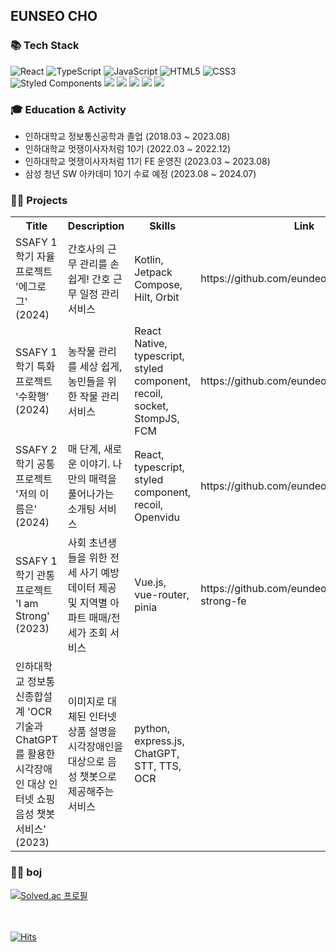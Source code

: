 ## EUNSEO CHO


### 📚 Tech Stack
   
![React](https://img.shields.io/badge/react-%2320232a.svg?style=for-the-badge&logo=react&logoColor=%2361DAFB)
![TypeScript](https://img.shields.io/badge/typescript-%23007ACC.svg?style=for-the-badge&logo=typescript&logoColor=white)
![JavaScript](https://img.shields.io/badge/javascript-%23323330.svg?style=for-the-badge&logo=javascript&logoColor=%23F7DF1E)
![HTML5](https://img.shields.io/badge/html5-%23E34F26.svg?style=for-the-badge&logo=html5&logoColor=white)
![CSS3](https://img.shields.io/badge/CSS3-1572B6.svg?&style=for-the-badge&logo=CSS3&logoColor=white)
![Styled Components](https://img.shields.io/badge/styled--components-DB7093?style=for-the-badge&logo=styled-components&logoColor=white)
<img src="https://img.shields.io/badge/React Native-61DAFB?style=for-the-badge&logo=React&logoColor=black"/>
<img src="https://img.shields.io/badge/recoil-3578E5?style=for-the-badge&logo=Recoil&logoColor=white">
<img src="https://img.shields.io/badge/kotlin-7F52FF.svg?style=for-the-badge&logo=kotlin&logoColor=white">
<img src="https://img.shields.io/badge/android-3DDC84?style=for-the-badge&logo=android&logoColor=white"/>
<img src="https://img.shields.io/badge/Vue.js-4FC08D.svg?style=for-the-badge&logo=Vue&logoColor=white">


### 🎓 Education & Activity   
- 인하대학교 정보통신공학과 졸업 (2018.03 ~ 2023.08)
- 인하대학교 멋쟁이사자처럼 10기 (2022.03 ~ 2022.12)
- 인하대학교 멋쟁이사자처럼 11기 FE 운영진 (2023.03 ~  2023.08)
- 삼성 청년 SW 아카데미 10기 수료 예정 (2023.08 ~ 2024.07)

### 👩‍💻 Projects
<table align="center">
  <tr>
    <th>Title</th>
     <th>Description</th>
    <th>Skills</th>
    <th>Link</th>
  </tr>
  <tr>
    <td>SSAFY 1학기 자율프로젝트 '에그로그' (2024)</td>
     <td>간호사의 근무 관리를 손쉽게! 간호 근무 일정 관리 서비스</td>
    <td>Kotlin, Jetpack Compose, Hilt, Orbit</td>
   <td>https://github.com/eundeok9/egg-log</td>
  </tr>
    <tr>
    <td>SSAFY 1학기 특화프로젝트 '수확행' (2024)</td>
     <td>농작물 관리를 세상 쉽게, 농민들을 위한 작물 관리 서비스</td>
    <td>React Native, typescript, styled component, recoil, socket, StompJS, FCM</td>
   <td>https://github.com/eundeok9/suhwakhaeng</td>
  </tr>
    <tr>
    <td>SSAFY 2학기 공통프로젝트 '저의 이름은' (2024)</td>
     <td>매 단계, 새로운 이야기. 나만의 매력을 풀어나가는 소개팅 서비스</td>
    <td>React, typescript, styled component, recoil, Openvidu</td>
   <td>https://github.com/eundeok9/mynameis</td>
  </tr>
    <tr>
    <td>SSAFY 1학기 관통프로젝트 'I am Strong' (2023)</td>
     <td>사회 초년생들을 위한 전세 사기 예방 데이터 제공 및 지역별 아파트 매매/전세가 조회 서비스</td>
    <td>Vue.js, vue-router, pinia</td>
   <td>https://github.com/eundeok9/i-am-strong-fe</td>
  </tr>
   <tr>
    <td>인하대학교 정보통신종합설계 'OCR 기술과 ChatGPT를 활용한 시각장애인 대상 인터넷 쇼핑 음성 챗봇 서비스' (2023)</td>
     <td>이미지로 대체된 인터넷 상품 설명을 시각장애인을 대상으로 음성 챗봇으로 제공해주는 서비스</td>
    <td>python, express.js, ChatGPT, STT, TTS, OCR</td>
   <td></td>
  </tr>
   
</table>

### 👩‍💻 boj   

[![Solved.ac
프로필](http://mazassumnida.wtf/api/generate_badge?boj=eundeoking99)](https://solved.ac/eundeoking99)


<br/><br/>
[![Hits](https://hits.seeyoufarm.com/api/count/incr/badge.svg?url=https%3A%2F%2Fgithub.com%2Feundeok9%2F&count_bg=%2379C83D&title_bg=%23555555&icon=&icon_color=%23E7E7E7&title=hits&edge_flat=false)](https://hits.seeyoufarm.com)


